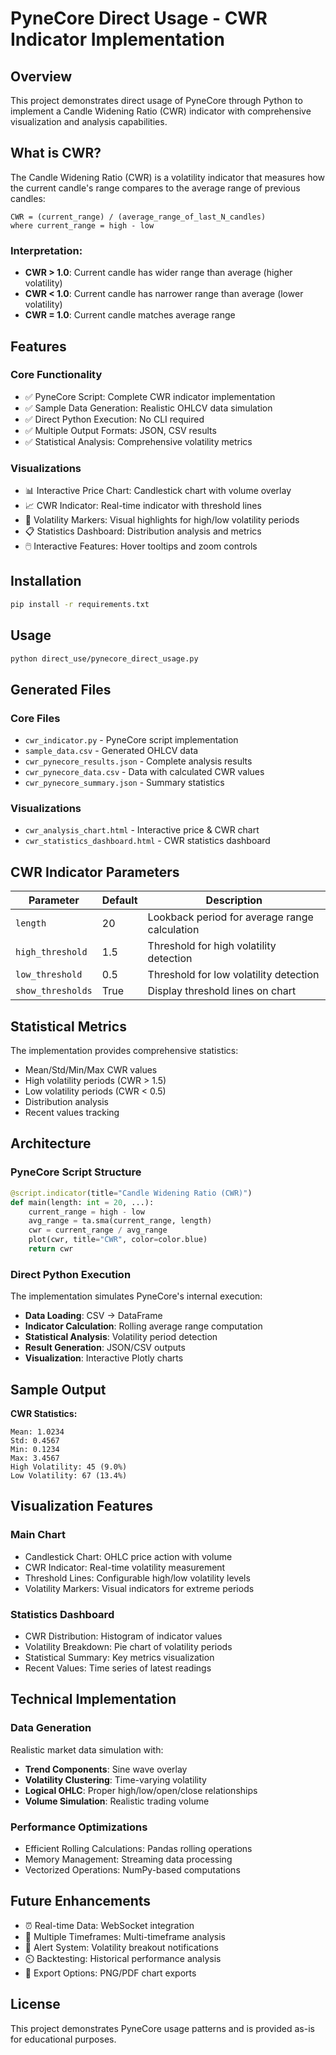 # PyneCore Direct Usage - CWR Indicator Implementation

## Overview

This project demonstrates direct usage of PyneCore through Python to implement a Candle Widening Ratio (CWR) indicator with comprehensive visualization and analysis capabilities.

## What is CWR?

The Candle Widening Ratio (CWR) is a volatility indicator that measures how the current candle's range compares to the average range of previous candles:

```
CWR = (current_range) / (average_range_of_last_N_candles)
where current_range = high - low
```

### Interpretation:

* **CWR > 1.0**: Current candle has wider range than average (higher volatility)
* **CWR < 1.0**: Current candle has narrower range than average (lower volatility)
* **CWR = 1.0**: Current candle matches average range

## Features

### Core Functionality

* ✅ PyneCore Script: Complete CWR indicator implementation
* ✅ Sample Data Generation: Realistic OHLCV data simulation
* ✅ Direct Python Execution: No CLI required
* ✅ Multiple Output Formats: JSON, CSV results
* ✅ Statistical Analysis: Comprehensive volatility metrics

### Visualizations

* 📊 Interactive Price Chart: Candlestick chart with volume overlay
* 📈 CWR Indicator: Real-time indicator with threshold lines
* 🎯 Volatility Markers: Visual highlights for high/low volatility periods
* 📋 Statistics Dashboard: Distribution analysis and metrics
* 🖱️ Interactive Features: Hover tooltips and zoom controls

## Installation

```bash
pip install -r requirements.txt
```

## Usage

```bash
python direct_use/pynecore_direct_usage.py
```

## Generated Files

### Core Files

* `cwr_indicator.py` - PyneCore script implementation
* `sample_data.csv` - Generated OHLCV data
* `cwr_pynecore_results.json` - Complete analysis results
* `cwr_pynecore_data.csv` - Data with calculated CWR values
* `cwr_pynecore_summary.json` - Summary statistics

### Visualizations

* `cwr_analysis_chart.html` - Interactive price & CWR chart
* `cwr_statistics_dashboard.html` - CWR statistics dashboard

## CWR Indicator Parameters

| Parameter         | Default | Description                                   |
| ----------------- | ------- | --------------------------------------------- |
| `length`          | 20      | Lookback period for average range calculation |
| `high_threshold`  | 1.5     | Threshold for high volatility detection       |
| `low_threshold`   | 0.5     | Threshold for low volatility detection        |
| `show_thresholds` | True    | Display threshold lines on chart              |

## Statistical Metrics

The implementation provides comprehensive statistics:

* Mean/Std/Min/Max CWR values
* High volatility periods (CWR > 1.5)
* Low volatility periods (CWR < 0.5)
* Distribution analysis
* Recent values tracking

## Architecture

### PyneCore Script Structure

```python
@script.indicator(title="Candle Widening Ratio (CWR)")
def main(length: int = 20, ...):
    current_range = high - low
    avg_range = ta.sma(current_range, length)
    cwr = current_range / avg_range
    plot(cwr, title="CWR", color=color.blue)
    return cwr
```

### Direct Python Execution

The implementation simulates PyneCore's internal execution:

* **Data Loading**: CSV → DataFrame
* **Indicator Calculation**: Rolling average range computation
* **Statistical Analysis**: Volatility period detection
* **Result Generation**: JSON/CSV outputs
* **Visualization**: Interactive Plotly charts

## Sample Output

**CWR Statistics:**

```
Mean: 1.0234
Std: 0.4567
Min: 0.1234
Max: 3.4567
High Volatility: 45 (9.0%)
Low Volatility: 67 (13.4%)
```

## Visualization Features

### Main Chart

* Candlestick Chart: OHLC price action with volume
* CWR Indicator: Real-time volatility measurement
* Threshold Lines: Configurable high/low volatility levels
* Volatility Markers: Visual indicators for extreme periods

### Statistics Dashboard

* CWR Distribution: Histogram of indicator values
* Volatility Breakdown: Pie chart of volatility periods
* Statistical Summary: Key metrics visualization
* Recent Values: Time series of latest readings

## Technical Implementation

### Data Generation

Realistic market data simulation with:

* **Trend Components**: Sine wave overlay
* **Volatility Clustering**: Time-varying volatility
* **Logical OHLC**: Proper high/low/open/close relationships
* **Volume Simulation**: Realistic trading volume

### Performance Optimizations

* Efficient Rolling Calculations: Pandas rolling operations
* Memory Management: Streaming data processing
* Vectorized Operations: NumPy-based computations

## Future Enhancements

* ⏰ Real-time Data: WebSocket integration
* 🔢 Multiple Timeframes: Multi-timeframe analysis
* 🚨 Alert System: Volatility breakout notifications
* ⏲️ Backtesting: Historical performance analysis
* 📄 Export Options: PNG/PDF chart exports

## License

This project demonstrates PyneCore usage patterns and is provided as-is for educational purposes.
